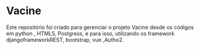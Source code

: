 # Vacine
Este repositório foi criado para gerenciar o projeto Vacine desde os códigos em python , HTML5, Postgress, e para isso, utilizando os framework djangoframeworkREST, bootstrap, vue ,Autho2.
